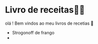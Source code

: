 # Livro de receitas:man_cook:

olá ! Bem vindos ao meu livros de recetias :wave:

- Strogonoff de frango 
- ​